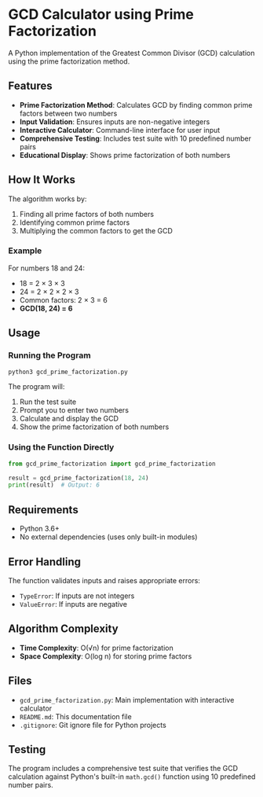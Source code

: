 # GCD Calculator using Prime Factorization

A Python implementation of the Greatest Common Divisor (GCD) calculation using the prime factorization method.

## Features

- **Prime Factorization Method**: Calculates GCD by finding common prime factors between two numbers
- **Input Validation**: Ensures inputs are non-negative integers
- **Interactive Calculator**: Command-line interface for user input
- **Comprehensive Testing**: Includes test suite with 10 predefined number pairs
- **Educational Display**: Shows prime factorization of both numbers

## How It Works

The algorithm works by:

1. Finding all prime factors of both numbers
2. Identifying common prime factors
3. Multiplying the common factors to get the GCD

### Example

For numbers 18 and 24:
- 18 = 2 × 3 × 3
- 24 = 2 × 2 × 2 × 3
- Common factors: 2 × 3 = 6
- **GCD(18, 24) = 6**

## Usage

### Running the Program

```bash
python3 gcd_prime_factorization.py
```

The program will:
1. Run the test suite
2. Prompt you to enter two numbers
3. Calculate and display the GCD
4. Show the prime factorization of both numbers

### Using the Function Directly

```python
from gcd_prime_factorization import gcd_prime_factorization

result = gcd_prime_factorization(18, 24)
print(result)  # Output: 6
```

## Requirements

- Python 3.6+
- No external dependencies (uses only built-in modules)

## Error Handling

The function validates inputs and raises appropriate errors:

- `TypeError`: If inputs are not integers
- `ValueError`: If inputs are negative

## Algorithm Complexity

- **Time Complexity**: O(√n) for prime factorization
- **Space Complexity**: O(log n) for storing prime factors

## Files

- `gcd_prime_factorization.py`: Main implementation with interactive calculator
- `README.md`: This documentation file
- `.gitignore`: Git ignore file for Python projects

## Testing

The program includes a comprehensive test suite that verifies the GCD calculation against Python's built-in `math.gcd()` function using 10 predefined number pairs.
